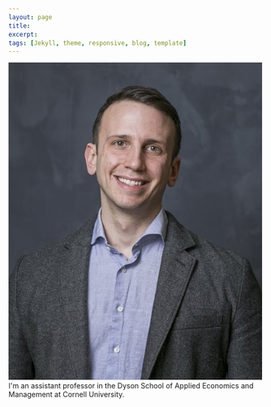 ```yaml
---
layout: page 
title:
excerpt: 
tags: [Jekyll, theme, responsive, blog, template]
---
```

![Replace this with your image](https://github.com/irudik/irudik.github.io/blob/master/assets/img/rudik_photo.jpg)
I'm an assistant professor in the Dyson School of Applied Economics and Management at Cornell University.

